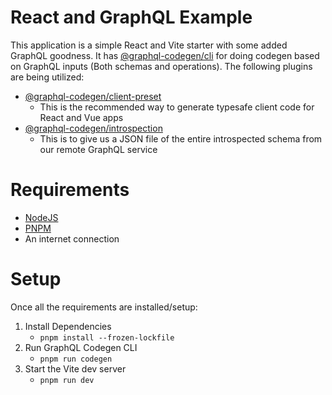 # React and GraphQL Example

This application is a simple React and Vite starter with some added GraphQL goodness. It has [@graphql-codegen/cli](https://the-guild.dev/graphql/codegen) for doing codegen based on GraphQL inputs (Both schemas and operations). The following plugins are being utilized:

- [@graphql-codegen/client-preset](https://the-guild.dev/graphql/codegen/plugins/presets/preset-client)
    - This is the recommended way to generate typesafe client code for React and Vue apps
- [@graphql-codegen/introspection](https://the-guild.dev/graphql/codegen/plugins/other/introspection)
    - This is to give us a JSON file of the entire introspected schema from our remote GraphQL service

# Requirements

- [NodeJS](https://nodejs.org/en)
- [PNPM](https://pnpm.io/)
- An internet connection

# Setup
Once all the requirements are installed/setup:

1. Install Dependencies
    - `pnpm install --frozen-lockfile`
2. Run GraphQL Codegen CLI
    - `pnpm run codegen`
3. Start the Vite dev server
    - `pnpm run dev`
